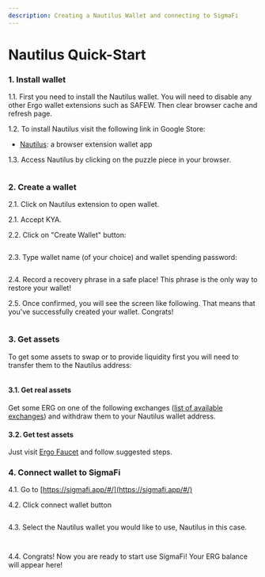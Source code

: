 ```yaml
---
description: Creating a Nautilus Wallet and connecting to SigmaFi
---
```


# Nautilus Quick-Start

### 1. Install wallet[​](https://docs.spectrum.fi/docs/user-guides/quick-start#1-install-wallet) <a href="#1-install-wallet" id="1-install-wallet"></a>

1.1. First you need to install the Nautilus wallet. You will need to disable any other Ergo wallet extensions such as SAFEW. Then clear browser cache and refresh page.

1.2. To install Nautilus visit the following link in Google Store:

* [Nautilus](https://chrome.google.com/webstore/detail/nautilus/gjlmehlldlphhljhpnlddaodbjjcchai): a browser extension wallet app

1.3. Access Nautilus by clicking on the puzzle piece in your browser.

<figure><img src="../.gitbook/assets/nautilus-extension-access.png" alt=""><figcaption></figcaption></figure>

### 2. Create a wallet[​](https://docs.spectrum.fi/docs/user-guides/quick-start#2-create-a-wallet) <a href="#2-create-a-wallet" id="2-create-a-wallet"></a>

2.1. Click on Nautilus extension to open wallet.

2.1. Accept KYA.

2.2. Click on "Create Wallet" button:

<figure><img src="../.gitbook/assets/nautilus-wallet-creation.png" alt=""><figcaption></figcaption></figure>

2.3. Type wallet name (of your choice) and wallet spending password:

<figure><img src="../.gitbook/assets/nautilus-wallet-creation-2.png" alt=""><figcaption></figcaption></figure>

2.4. Record a recovery phrase in a safe place! This phrase is the only way to restore your wallet!

2.5. Once confirmed, you will see the screen like following. That means that you've successfully created your wallet. Congrats!

<figure><img src="../.gitbook/assets/nautilus-wallet-creation-3.png" alt=""><figcaption></figcaption></figure>

### 3. Get assets[​](https://docs.spectrum.fi/docs/user-guides/quick-start#3-get-assets) <a href="#3-get-assets" id="3-get-assets"></a>

To get some assets to swap or to provide liquidity first you will need to transfer them to the Nautilus address:

<figure><img src="../.gitbook/assets/nautilus-receive.png" alt=""><figcaption></figcaption></figure>

#### 3.1. Get real assets[​](https://docs.spectrum.fi/docs/user-guides/quick-start#31-get-real-assets) <a href="#31-get-real-assets" id="31-get-real-assets"></a>

Get some ERG on one of the following exchanges ([list of available exchanges](https://ergoplatform.org/en/exchanges/)) and withdraw them to your Nautilus wallet address.

#### 3.2. Get test assets[​](https://docs.spectrum.fi/docs/user-guides/quick-start#32-get-test-assets) <a href="#32-get-test-assets" id="32-get-test-assets"></a>

Just visit [Ergo Faucet](https://ergofaucet.org/) and follow suggested steps.

### 4. Connect wallet to SigmaFi[​](https://docs.spectrum.fi/docs/user-guides/quick-start#4-connect-wallet-to-spectrum-finance) <a href="#4-connect-wallet-to-spectrum-finance" id="4-connect-wallet-to-spectrum-finance"></a>

4.1. Go to [https://sigmafi.app/#/](https://sigmafi.app/#/)

4.2. Click connect wallet button

<figure><img src="../.gitbook/assets/connect.png" alt=""><figcaption></figcaption></figure>

4.3. Select the Nautilus wallet you would like to use, Nautilus in this case.

<figure><img src="../.gitbook/assets/sigmafi-connect-wallet.png" alt=""><figcaption></figcaption></figure>

<figure><img src="../.gitbook/assets/sigmafi-access-request.png" alt=""><figcaption></figcaption></figure>

4.4. Congrats! Now you are ready to start use SigmaFi! Your ERG balance will appear here!

<figure><img src="../.gitbook/assets/balance.png" alt=""><figcaption></figcaption></figure>
